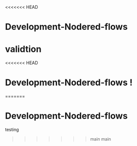 <<<<<<< HEAD
# Development-Nodered-flows


validtion
=======
<<<<<<< HEAD
# Development-Nodered-flows !
=======
# Development-Nodered-flows


testing
>>>>>>> main
>>>>>>> main
